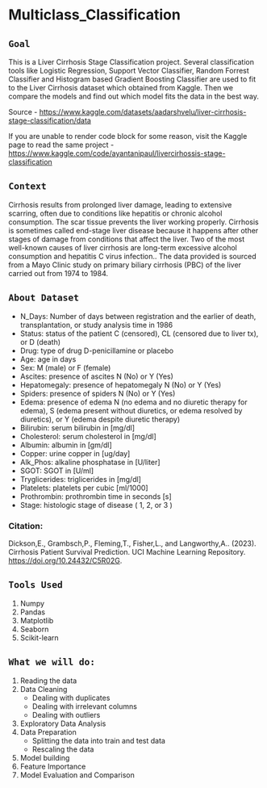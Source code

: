 # Multiclass_Classification

## **`Goal`**
This is a Liver Cirrhosis Stage Classification project. Several classification tools like Logistic Regression, Support Vector Classifier, Random Forrest Classifier and Histogram based Gradient Boosting Classifier are used to fit to the Liver Cirrhosis dataset which obtained from Kaggle. Then we compare the models and find out which model fits the data in the best way.

Source - https://www.kaggle.com/datasets/aadarshvelu/liver-cirrhosis-stage-classification/data

If you are unable to render code block for some reason, visit the Kaggle page to read the same project - https://www.kaggle.com/code/ayantanipaul/livercirhossis-stage-classification

## **`Context`**
 Cirrhosis results from prolonged liver damage, leading to extensive scarring, often due to conditions like hepatitis or chronic alcohol consumption. The scar tissue prevents the liver working properly. Cirrhosis is sometimes called end-stage liver disease because it happens after other stages of damage from conditions that affect the liver. Two of the most well-known causes of liver cirrhosis are long-term excessive alcohol consumption and hepatitis C virus infection.. The data provided is sourced from a Mayo Clinic study on primary biliary cirrhosis (PBC) of the liver carried out from 1974 to 1984.

## **`About Dataset`**

- N_Days: Number of days between registration and the earlier of death, transplantation, or study analysis time in 1986
- Status: status of the patient C (censored), CL (censored due to liver tx), or D (death)
- Drug: type of drug D-penicillamine or placebo
- Age: age in days
- Sex: M (male) or F (female)
- Ascites: presence of ascites N (No) or Y (Yes)
- Hepatomegaly: presence of hepatomegaly N (No) or Y (Yes)
- Spiders: presence of spiders N (No) or Y (Yes)
- Edema: presence of edema N (no edema and no diuretic therapy for edema), S (edema present without diuretics, or edema resolved by diuretics), or Y (edema despite diuretic therapy)
- Bilirubin: serum bilirubin in [mg/dl]
- Cholesterol: serum cholesterol in [mg/dl]
- Albumin: albumin in [gm/dl]
- Copper: urine copper in [ug/day]
- Alk_Phos: alkaline phosphatase in [U/liter]
- SGOT: SGOT in [U/ml]
- Tryglicerides: triglicerides in [mg/dl]
- Platelets: platelets per cubic [ml/1000]
- Prothrombin: prothrombin time in seconds [s]
- Stage: histologic stage of disease ( 1, 2, or 3 ) 

### Citation:
Dickson,E., Grambsch,P., Fleming,T., Fisher,L., and Langworthy,A.. (2023). Cirrhosis Patient Survival Prediction. UCI Machine Learning Repository. https://doi.org/10.24432/C5R02G.

## **`Tools Used`**
1. Numpy
2. Pandas
3. Matplotlib
4. Seaborn
5. Scikit-learn
## **`What we will do:`**
1. Reading the data
2. Data Cleaning
   - Dealing with duplicates
   - Dealing with irrelevant columns
   - Dealing with outliers  
4. Exploratory Data Analysis
5. Data Preparation
   - Splitting the data into train and test data
   - Rescaling the data
6. Model building
7. Feature Importance
8. Model Evaluation and Comparison  
